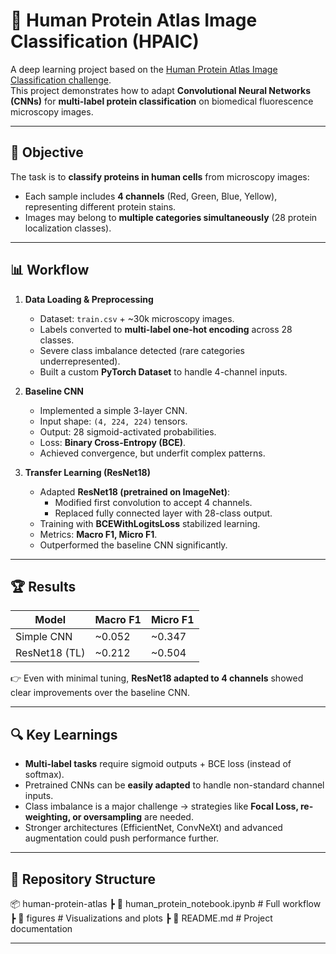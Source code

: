 # 🧬 Human Protein Atlas Image Classification (HPAIC)

A deep learning project based on the [Human Protein Atlas Image Classification challenge](https://www.kaggle.com/c/human-protein-atlas-image-classification).  
This project demonstrates how to adapt **Convolutional Neural Networks (CNNs)** for **multi-label protein classification** on biomedical fluorescence microscopy images.  

---

## 🎯 Objective
The task is to **classify proteins in human cells** from microscopy images:  
- Each sample includes **4 channels** (Red, Green, Blue, Yellow), representing different protein stains.  
- Images may belong to **multiple categories simultaneously** (28 protein localization classes).  

---

## 📊 Workflow

1. **Data Loading & Preprocessing**
   - Dataset: `train.csv` + ~30k microscopy images.  
   - Labels converted to **multi-label one-hot encoding** across 28 classes.  
   - Severe class imbalance detected (rare categories underrepresented).  
   - Built a custom **PyTorch Dataset** to handle 4-channel inputs.  

2. **Baseline CNN**
   - Implemented a simple 3-layer CNN.  
   - Input shape: `(4, 224, 224)` tensors.  
   - Output: 28 sigmoid-activated probabilities.  
   - Loss: **Binary Cross-Entropy (BCE)**.  
   - Achieved convergence, but underfit complex patterns.  

3. **Transfer Learning (ResNet18)**
   - Adapted **ResNet18 (pretrained on ImageNet)**:  
     - Modified first convolution to accept 4 channels.  
     - Replaced fully connected layer with 28-class output.  
   - Training with **BCEWithLogitsLoss** stabilized learning.  
   - Metrics: **Macro F1, Micro F1**.  
   - Outperformed the baseline CNN significantly.  

---

## 🏆 Results

| Model        | Macro F1 | Micro F1 |
|--------------|----------|----------|
| Simple CNN   | ~0.052   | ~0.347   |
| ResNet18 (TL)| ~0.212   | ~0.504   |

👉 Even with minimal tuning, **ResNet18 adapted to 4 channels** showed clear improvements over the baseline CNN.  

---

## 🔍 Key Learnings
- **Multi-label tasks** require sigmoid outputs + BCE loss (instead of softmax).  
- Pretrained CNNs can be **easily adapted** to handle non-standard channel inputs.  
- Class imbalance is a major challenge → strategies like **Focal Loss, re-weighting, or oversampling** are needed.  
- Stronger architectures (EfficientNet, ConvNeXt) and advanced augmentation could push performance further.  

---

## 📂 Repository Structure
📦 human-protein-atlas
┣ 📜 human_protein_notebook.ipynb # Full workflow
┣ 📂 figures # Visualizations and plots
┣ 📜 README.md # Project documentation

---
